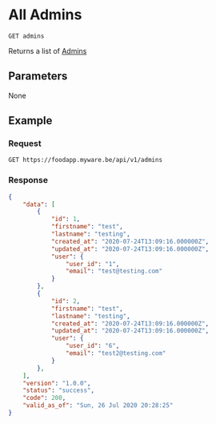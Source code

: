 # All Admins

    GET admins
    
Returns a list of [Admins]

## Parameters
None

## Example
### Request

    GET https://foodapp.myware.be/api/v1/admins

### Response
``` json
{
    "data": [
        {
            "id": 1,
            "firstname": "test",
            "lastname": "testing",
            "created_at": "2020-07-24T13:09:16.000000Z",
            "updated_at": "2020-07-24T13:09:16.000000Z",
            "user": {
                "user_id": "1",
                "email": "test@testing.com"
            }
        },
        {
            "id": 2,
            "firstname": "test",
            "lastname": "testing",
            "created_at": "2020-07-24T13:09:16.000000Z",
            "updated_at": "2020-07-24T13:09:16.000000Z",
            "user": {
                "user_id": "6",
                "email": "test2@testing.com"
            }
        },
    ],
    "version": "1.0.0",
    "status": "success",
    "code": 200,
    "valid_as_of": "Sun, 26 Jul 2020 20:28:25"
}
```

[Admins]: README.md